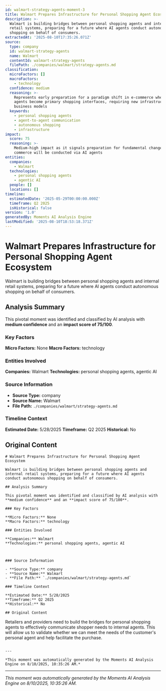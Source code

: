 ```yaml
---
id: walmart-strategy-agents-moment-3
title: Walmart Prepares Infrastructure for Personal Shopping Agent Ecosystem
description: >-
  Walmart is building bridges between personal shopping agents and internal
  retail systems, preparing for a future where AI agents conduct autonomous
  shopping on behalf of consumers.
extractedAt: '2025-08-10T17:35:26.071Z'
source:
  type: company
  id: walmart-strategy-agents
  name: Walmart
  contentId: walmart-strategy-agents
  filePath: ./companies/walmart/strategy-agents.md
classification:
  microFactors: []
  macroFactors:
    - technology
  confidence: medium
  reasoning: >-
    Represents early preparation for a paradigm shift in e-commerce where AI
    agents become primary shopping interfaces, requiring new infrastructure and
    business models
  keywords:
    - personal shopping agents
    - agent-to-agent communication
    - autonomous shopping
    - infrastructure
impact:
  score: 75
  reasoning: >-
    Medium-high impact as it signals preparation for fundamental changes in how
    commerce will be conducted via AI agents
entities:
  companies:
    - Walmart
  technologies:
    - personal shopping agents
    - agentic AI
  people: []
  locations: []
timeline:
  estimatedDate: '2025-05-29T00:00:00.000Z'
  timeframe: Q2 2025
  isHistorical: false
version: '1.0'
generatedBy: Moments AI Analysis Engine
lastModified: '2025-08-10T18:53:18.371Z'
---
```

# Walmart Prepares Infrastructure for Personal Shopping Agent Ecosystem

Walmart is building bridges between personal shopping agents and internal retail systems, preparing for a future where AI agents conduct autonomous shopping on behalf of consumers.

## Analysis Summary

This pivotal moment was identified and classified by AI analysis with **medium confidence** and an **impact score of 75/100**.

### Key Factors

**Micro Factors:** None
**Macro Factors:** technology

### Entities Involved

**Companies:** Walmart
**Technologies:** personal shopping agents, agentic AI



### Source Information

- **Source Type:** company
- **Source Name:** Walmart
- **File Path:** `./companies/walmart/strategy-agents.md`

### Timeline Context

**Estimated Date:** 5/28/2025
**Timeframe:** Q2 2025
**Historical:** No

## Original Content

```
# Walmart Prepares Infrastructure for Personal Shopping Agent Ecosystem

Walmart is building bridges between personal shopping agents and internal retail systems, preparing for a future where AI agents conduct autonomous shopping on behalf of consumers.

## Analysis Summary

This pivotal moment was identified and classified by AI analysis with **medium confidence** and an **impact score of 75/100**.

### Key Factors

**Micro Factors:** None
**Macro Factors:** technology

### Entities Involved

**Companies:** Walmart
**Technologies:** personal shopping agents, agentic AI



### Source Information

- **Source Type:** company
- **Source Name:** Walmart
- **File Path:** `./companies/walmart/strategy-agents.md`

### Timeline Context

**Estimated Date:** 5/28/2025
**Timeframe:** Q2 2025
**Historical:** No

## Original Content

```
Retailers and providers need to build the bridges for personal shopping agents to effectively communicate shopper needs to internal agents. This will allow us to validate whether we can meet the needs of the customer's personal agent and help facilitate the purchase.
```

---

*This moment was automatically generated by the Moments AI Analysis Engine on 8/10/2025, 10:35:26 AM.*

```

---

*This moment was automatically generated by the Moments AI Analysis Engine on 8/10/2025, 10:35:26 AM.*

